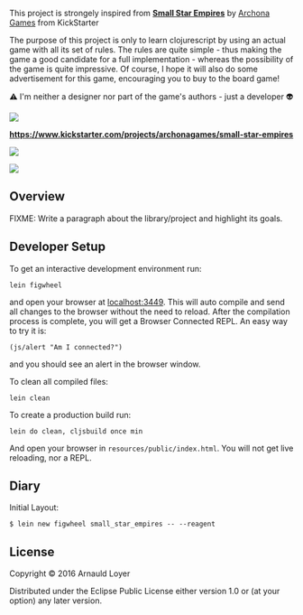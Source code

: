 This project is strongely inspired from [**Small Star Empires**](https://www.kickstarter.com/projects/archonagames/small-star-empires) by [Archona Games](http://www.archonagames.com/) from KickStarter

The purpose of this project is only to learn clojurescript by using an actual game with all its set of rules. The rules are quite simple - thus making the game a good candidate for a full implementation - whereas the possibility of the game is quite impressive.
Of course, I hope it will also do some advertisement for this game, encouraging you to buy to the board game!

:warning: I'm neither a designer nor part of the game's authors - just a developer :alien:

![](https://ksr-ugc.imgix.net/assets/005/618/714/4ba46dd009a2e125c673b8ad01aaca0c_original.png?w=680&fit=max&v=1459334271&auto=format&lossless=true&s=6eddc59179992338e0a4ce466bdd4ad4)

**https://www.kickstarter.com/projects/archonagames/small-star-empires**

![](https://ksr-ugc.imgix.net/assets/005/398/383/bd8bb4cbeedc6f21abc1dc368e52a93b_original.jpg?w=680&fit=max&v=1456078134&auto=format&q=92&s=2150fbd723a5d0bb02598a0a08de6227)

![](https://ksr-ugc.imgix.net/assets/005/398/370/cce7b40e8a3cf02d788d307d560a65ef_original.gif?w=680&fit=max&v=1456077896&q=92&s=a03824100f54e30c258cb734e98a7fa6)


## Overview

FIXME: Write a paragraph about the library/project and highlight its goals.

## Developer Setup

To get an interactive development environment run:

    lein figwheel

and open your browser at [localhost:3449](http://localhost:3449/).
This will auto compile and send all changes to the browser without the
need to reload. After the compilation process is complete, you will
get a Browser Connected REPL. An easy way to try it is:

    (js/alert "Am I connected?")

and you should see an alert in the browser window.

To clean all compiled files:

    lein clean

To create a production build run:

    lein do clean, cljsbuild once min

And open your browser in `resources/public/index.html`. You will not
get live reloading, nor a REPL. 

## Diary

Initial Layout:

```
$ lein new figwheel small_star_empires -- --reagent
```


## License

Copyright © 2016 Arnauld Loyer

Distributed under the Eclipse Public License either version 1.0 or (at your option) any later version.

